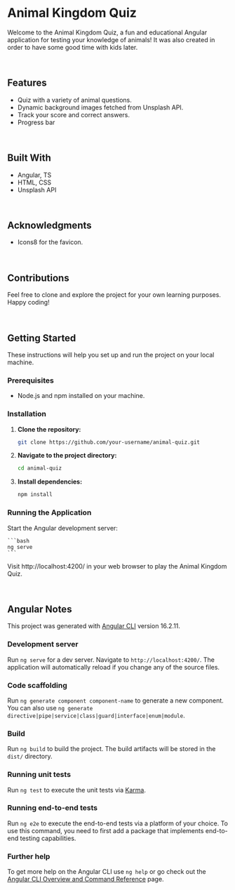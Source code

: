 # Animal Kingdom Quiz

Welcome to the Animal Kingdom Quiz, a fun and educational Angular application for testing your knowledge of animals! It was also created in order to have some good time with kids later.

<br>

## Features

- Quiz with a variety of animal questions.
- Dynamic background images fetched from Unsplash API.
- Track your score and correct answers.
- Progress bar

<br>

## Built With

- Angular, TS
- HTML, CSS
- Unsplash API

<br>

## Acknowledgments

- Icons8 for the favicon.

<br>

## Contributions

Feel free to clone and explore the project for your own learning purposes. Happy coding!

<br>

## Getting Started

These instructions will help you set up and run the project on your local machine.

### Prerequisites

- Node.js and npm installed on your machine.

### Installation

1. **Clone the repository:**

   ```bash
   git clone https://github.com/your-username/animal-quiz.git
   ```

2. **Navigate to the project directory:**

   ```bash
   cd animal-quiz
   ```

3. **Install dependencies:**

   ```bash
   npm install
   ```

### Running the Application

Start the Angular development server:

    ```bash
    ng serve
    ```

Visit http://localhost:4200/ in your web browser to play the Animal Kingdom Quiz.

<br>

## Angular Notes

This project was generated with [Angular CLI](https://github.com/angular/angular-cli) version 16.2.11.

### Development server

Run `ng serve` for a dev server. Navigate to `http://localhost:4200/`. The application will automatically reload if you change any of the source files.

### Code scaffolding

Run `ng generate component component-name` to generate a new component. You can also use `ng generate directive|pipe|service|class|guard|interface|enum|module`.

### Build

Run `ng build` to build the project. The build artifacts will be stored in the `dist/` directory.

### Running unit tests

Run `ng test` to execute the unit tests via [Karma](https://karma-runner.github.io).

### Running end-to-end tests

Run `ng e2e` to execute the end-to-end tests via a platform of your choice. To use this command, you need to first add a package that implements end-to-end testing capabilities.

### Further help

To get more help on the Angular CLI use `ng help` or go check out the [Angular CLI Overview and Command Reference](https://angular.io/cli) page.
